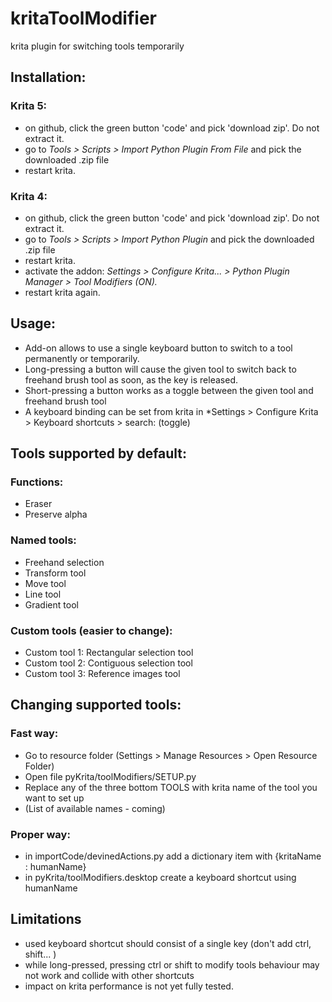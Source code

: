 # kritaToolModifier
krita plugin for switching tools temporarily

## Installation:
### Krita 5:
- on github, click the green button 'code' and pick 'download zip'. Do not extract it.
- go to *Tools > Scripts > Import Python Plugin From File* and pick the downloaded .zip file
- restart krita.

### Krita 4:
- on github, click the green button 'code' and pick 'download zip'. Do not extract it.
- go to *Tools > Scripts > Import Python Plugin* and pick the downloaded .zip file
- restart krita.
- activate the addon: *Settings > Configure Krita... > Python Plugin Manager > Tool Modifiers (ON).*
- restart krita again.

## Usage:
- Add-on allows to use a single keyboard button to switch to a tool permanently or temporarily.
- Long-pressing a button will cause the given tool to switch back to freehand brush tool as soon, as the key is released.
- Short-pressing a button works as a toggle between the given tool and freehand brush tool
- A keyboard binding can be set from krita in *Settings > Configure Krita > Keyboard shortcuts > search: (toggle)

## Tools supported by default:
### Functions:
- Eraser
- Preserve alpha
### Named tools:
- Freehand selection
- Transform tool
- Move tool
- Line tool
- Gradient tool
### Custom tools (easier to change):
- Custom tool 1: Rectangular selection tool
- Custom tool 2: Contiguous selection tool
- Custom tool 3: Reference images tool

## Changing supported tools:
### Fast way:
- Go to resource folder (Settings > Manage Resources > Open Resource Folder)
- Open file pyKrita/toolModifiers/SETUP.py
- Replace any of the three bottom TOOLS with krita name of the tool you want to set up
- (List of available names - coming)

### Proper way:
- in importCode/devinedActions.py add a dictionary item with {kritaName : humanName}
- in pyKrita/toolModifiers.desktop create a keyboard shortcut using humanName

## Limitations
- used keyboard shortcut should consist of a single key (don't add ctrl, shift... )
- while long-pressed, pressing ctrl or shift to modify tools behaviour may not work and collide with other shortcuts
- impact on krita performance is not yet fully tested. 

